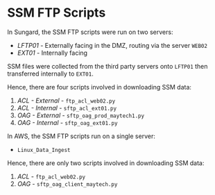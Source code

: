 # SSM FTP Scripts

In Sungard, the SSM FTP scripts were run on two servers:

- *LFTP01* - Externally facing in the DMZ, routing via the server `WEB02`
- *EXT01* - Internally facing

SSM files were collected from the third party servers onto `LFTP01` then transferred internally to `EXT01`.

Hence, there are four scripts involved in downloading SSM data:

1. *ACL - External* - `ftp_acl_web02.py`
2. *ACL - Internal* - `sftp_acl_ext01.py`
3. *OAG - External* - `sftp_oag_prod_maytech1.py`
4. *OAG - Internal* - `sftp_oag_ext01.py`

In AWS, the SSM FTP scripts run on a single server:

- `Linux_Data_Ingest`

Hence, there are only two scripts involved in downloading SSM data:

1. *ACL* - `ftp_acl_web02.py`
2. *OAG* - `sftp_oag_client_maytech.py`
